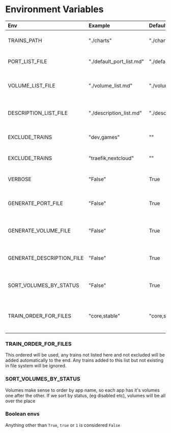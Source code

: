# Environment Variables

| Env                       | Example                  | Default                  | Description                                    |
| :------------------------ | :----------------------- | :----------------------- | :--------------------------------------------- |
| TRAINS_PATH               | "./charts"               | "./charts"               | Path where trains are stored                   |
| PORT_LIST_FILE            | "./default_port_list.md" | "./default_port_list.md" | Name and path of the port list file            |
| VOLUME_LIST_FILE          | "./volume_list.md"       | "./volume_list.md"       | Name and path of the volume list file          |
| DESCRIPTION_LIST_FILE     | "./description_list.md"  | "./description_list.md"  | Name and path of the description list file     |
| EXCLUDE_TRAINS            | "dev,games"              | ""                       | List of excluded trains                        |
| EXCLUDE_TRAINS            | "traefik,nextcloud"      | ""                       | List of excluded apps                          |
| VERBOSE                   | "False"                  | True                     | Print Verbose Output                           |
| GENERATE_PORT_FILE        | "False"                  | True                     | Set to false to NOT generate a file            |
| GENERATE_VOLUME_FILE      | "False"                  | True                     | Set to false to NOT generate a file            |
| GENERATE_DESCRIPTION_FILE | "False"                  | True                     | Set to false to NOT generate a file            |
| SORT_VOLUMES_BY_STATUS    | "False"                  | True                     | Set to false to NOT generate a file            |
| TRAIN_ORDER_FOR_FILES     | "core,stable"            | "core,stable,dependency" | Order of trains which will appear in the files |

### TRAIN_ORDER_FOR_FILES

This ordered will be used, any trains not listed here and not excluded will be added automatically to the end. Any trains added to this list but not existing in file system will be ignored.

### SORT_VOLUMES_BY_STATUS

Volumes make sense to order by app name, so each app has it's volumes one after the other. If we sort by status, (eg disabled etc), volumes will be all over the place

### Boolean envs

Anything other than `True`, `true` or `1` is considered `False`
